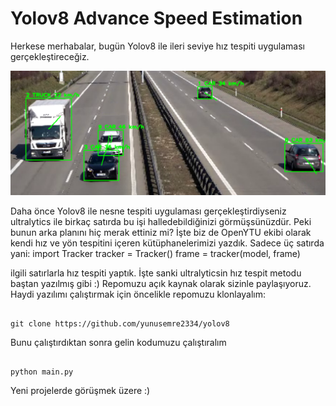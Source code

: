 # Yolov8 Advance Speed Estimation
Herkese merhabalar, bugün Yolov8 ile ileri seviye hız tespiti uygulaması gerçekleştireceğiz. 

<img src="./resimler/resim_1.png" alt="Yolov8 ile Hız Tahmini" width="1280">

Daha önce Yolov8 ile nesne tespiti uygulaması gerçekleştirdiyseniz ultralytics ile birkaç satırda bu işi halledebildiğinizi görmüşsünüzdür. Peki bunun arka planını hiç merak ettiniz mi?
İşte biz de OpenYTU ekibi olarak kendi hız ve yön tespitini içeren kütüphanelerimizi yazdık. Sadece üç satırda yani:
import Tracker
tracker = Tracker()
frame = tracker(model, frame)

ilgili satırlarla hız tespiti yaptık. İşte sanki ultralyticsin hız tespit metodu baştan yazılmış gibi :)
Repomuzu açık kaynak olarak sizinle paylaşıyoruz. Haydi yazılımı çalıştırmak için öncelikle repomuzu klonlayalım:

```shell

git clone https://github.com/yunusemre2334/yolov8

```

Bunu çalıştırdıktan sonra gelin kodumuzu çalıştıralım


```shell

python main.py
```

Yeni projelerde görüşmek üzere :)

